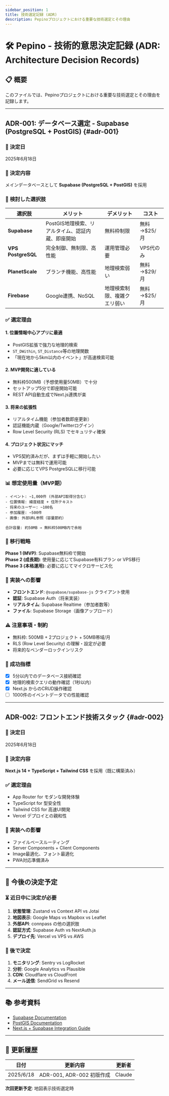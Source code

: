 ```yaml
---
sidebar_position: 1
title: 技術選定記録 (ADR)
description: Pepinoプロジェクトにおける重要な技術選定とその理由
---
```


# 🛠️ Pepino - 技術的意思決定記録 (ADR: Architecture Decision Records)

## 📋 概要
このファイルでは、Pepinoプロジェクトにおける重要な技術選定とその理由を記録します。

---

## ADR-001: データベース選定 - Supabase (PostgreSQL + PostGIS) {#adr-001}

### 📅 決定日
2025年6月18日

### 🎯 決定内容
メインデータベースとして **Supabase (PostgreSQL + PostGIS)** を採用

### 🤔 検討した選択肢

| 選択肢 | メリット | デメリット | コスト |
|--------|----------|------------|--------|
| **Supabase** | PostGIS地理検索、リアルタイム、認証内蔵、即座開始 | 無料枠制限 | 無料→$25/月 |
| **VPS PostgreSQL** | 完全制御、無制限、高性能 | 運用管理必要 | VPS代のみ |
| **PlanetScale** | ブランチ機能、高性能 | 地理検索弱い | 無料→$29/月 |
| **Firebase** | Google連携、NoSQL | 地理検索制限、複雑クエリ弱い | 無料→$25/月 |

### ✅ 選定理由

#### 1. **位置情報中心アプリに最適**
- PostGIS拡張で強力な地理的検索
- `ST_DWithin`, `ST_Distance`等の地理関数
- 「現在地から5km以内のイベント」が高速検索可能

#### 2. **MVP開発に適している**
- 無料枠500MB（予想使用量50MB）で十分
- セットアップ5分で即座開始可能
- REST API自動生成でNext.js連携が楽

#### 3. **将来の拡張性**
- リアルタイム機能（参加者数即座更新）
- 認証機能内蔵（Google/Twitterログイン）
- Row Level Security (RLS) でセキュリティ確保

#### 4. **プロジェクト状況にマッチ**
- VPS契約済みだが、まずは手軽に開始したい
- MVPまでは無料で運用可能
- 必要に応じてVPS PostgreSQLに移行可能

### 📊 想定使用量（MVP期）
```
- イベント: ~1,000件 (外部API取得分含む)
- 位置情報: 緯度経度 + 住所テキスト
- 将来のユーザー: ~100名
- 参加履歴: ~500件
- 画像: 外部URL参照（容量節約）

合計容量: 約50MB → 無料枠500MB内で余裕
```

### 🔄 移行戦略
**Phase 1 (MVP)**: Supabase無料枠で開始  
**Phase 2 (成長期)**: 使用量に応じてSupabase有料プラン or VPS移行  
**Phase 3 (本格運用)**: 必要に応じてマイクロサービス化

### 📝 実装への影響
- **フロントエンド**: `@supabase/supabase-js` クライアント使用
- **認証**: Supabase Auth（将来実装）
- **リアルタイム**: Supabase Realtime（参加者数等）
- **ファイル**: Supabase Storage（画像アップロード）

### ⚠️ 注意事項・制約
- 無料枠: 500MB + 2プロジェクト + 50MB帯域/月
- RLS (Row Level Security) の理解・設定が必要
- 将来的なベンダーロックインリスク

### 🎯 成功指標
- [x] 5分以内でのデータベース接続確認
- [x] 地理的検索クエリの動作確認（1秒以内）
- [x] Next.js からのCRUD操作確認
- [ ] 1000件のイベントデータでの性能確認

---

## ADR-002: フロントエンド技術スタック {#adr-002}

### 📅 決定日
2025年6月18日

### 🎯 決定内容
**Next.js 14 + TypeScript + Tailwind CSS** を採用（既に構築済み）

### ✅ 選定理由
- App Router for モダンな開発体験
- TypeScript for 型安全性
- Tailwind CSS for 高速UI開発
- Vercel デプロイとの親和性

### 📝 実装への影響
- ファイルベースルーティング
- Server Components + Client Components
- Image最適化、フォント最適化
- PWA対応準備済み

---

## 🔮 今後の決定予定

### ⏳ 近日中に決定が必要
1. **状態管理**: Zustand vs Context API vs Jotai
2. **地図表示**: Google Maps vs Mapbox vs Leaflet
3. **外部API**: connpass の他の選択肢
4. **認証方式**: Supabase Auth vs NextAuth.js
5. **デプロイ先**: Vercel vs VPS vs AWS

### 📅 後で決定
1. **モニタリング**: Sentry vs LogRocket
2. **分析**: Google Analytics vs Plausible
3. **CDN**: Cloudflare vs CloudFront
4. **メール送信**: SendGrid vs Resend

---

## 📚 参考資料
- [Supabase Documentation](https://supabase.com/docs)
- [PostGIS Documentation](https://postgis.net/docs/)
- [Next.js + Supabase Integration Guide](https://supabase.com/docs/guides/getting-started/tutorials/with-nextjs)

---

## 📝 更新履歴
| 日付 | 更新内容 | 更新者 |
|------|----------|--------|
| 2025/6/18 | ADR-001, ADR-002 初版作成 | Claude |

**次回更新予定**: 地図表示技術選定時
